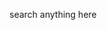 

search anything here
<div class="gcse-search"></div>


<script async src="https://cse.google.com/cse.js?cx=d8543fef60f79de67"></script>


<!-- form.123formbuilder.com script begins here --><script type="text/javascript" defer src="https://form.123formbuilder.com/embed/5753828.js?type=lightbox" data-role="form" data-default-width="650px"data-embed-type="lightbox-floating-button" data-embed-image-link="//form.123formbuilder.com/verticalbutton2.php?&bg=5d3d3d&fnt=white&pos=1&text=Contact us&font=arialblk" data-embed-placement="1"></script><!-- form.123formbuilder.com script ends here -->

